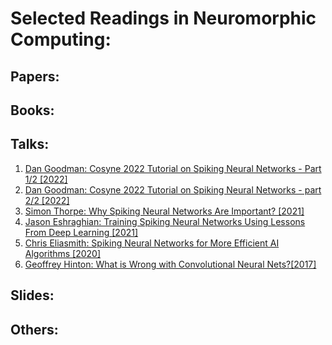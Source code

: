 # Selected Readings in Neuromorphic Computing:
## Papers:
## Books:
## Talks:
1. [Dan Goodman: Cosyne 2022 Tutorial on Spiking Neural Networks - Part 1/2 [2022]](https://youtu.be/GTXTQ_sOxak)
2. [Dan Goodman: Cosyne 2022 Tutorial on Spiking Neural Networks - part 2/2 [2022]](https://youtu.be/rfck_p0JrIc)
3. [Simon Thorpe: Why Spiking Neural Networks Are Important? [2021]](https://youtu.be/8K5oc4y0Vas)
4. [Jason Eshraghian: Training Spiking Neural Networks Using Lessons From Deep Learning [2021]](https://youtu.be/zldal7b7sJ4)
5. [Chris Eliasmith: Spiking Neural Networks for More Efficient AI Algorithms [2020]](https://youtu.be/PeW-TN3P1hk)
6. [Geoffrey Hinton: What is Wrong with Convolutional Neural Nets?[2017]](https://youtu.be/Jv1VDdI4vy4)
## Slides:
## Others:


